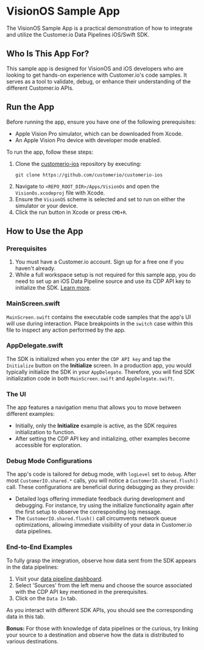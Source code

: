 # VisionOS Sample App

The VisionOS Sample App is a practical demonstration of how to integrate and utilize the Customer.io Data Pipelines iOS/Swift SDK.

## Who Is This App For?

This sample app is designed for VisionOS and iOS developers who are looking to get hands-on experience with Customer.io's code samples. It serves as a tool to validate, debug, or enhance their understanding of the different Customer.io APIs.

## Run the App

Before running the app, ensure you have one of the following prerequisites:
* Apple Vision Pro simulator, which can be downloaded from Xcode.
* An Apple Vision Pro device with developer mode enabled.

To run the app, follow these steps:

1. Clone the [customerio-ios](https://github.com/customerio/customerio-ios) repository by executing:
   ```
   git clone https://github.com/customerio/customerio-ios
   ```
2. Navigate to `<REPO_ROOT_DIR>/Apps/VisionOs` and open the `VisionOs.xcodeproj` file with Xcode.
3. Ensure the `VisionOS` scheme is selected and set to run on either the simulator or your device.
4. Click the run button in Xcode or press `CMD+R`.

## How to Use the App

### Prerequisites
1. You must have a Customer.io account. Sign up for a free one if you haven't already.
2. While a full workspace setup is not required for this sample app, you do need to set up an iOS Data Pipeline source and use its CDP API key to initialize the SDK. [Learn more](https://customer.io/docs/sdk/ios/getting-started/auth/#set-up-a-new-source).

### MainScreen.swift
`MainScreen.swift` contains the executable code samples that the app's UI will use during interaction. Place breakpoints in the `switch` case within this file to inspect any action performed by the app.

### AppDelegate.swift
The SDK is initialized when you enter the `CDP API key` and tap the `Initialize` button on the **Initialize** screen. In a production app, you would typically initialize the SDK in your `AppDelegate`. Therefore, you will find SDK initialization code in both `MainScreen.swift` and `AppDelegate.swift`.

### The UI
The app features a navigation menu that allows you to move between different examples:

* Initially, only the **Initialize** example is active, as the SDK requires initialization to function.
* After setting the CDP API key and initializing, other examples become accessible for exploration.

### Debug Mode Configurations
The app's code is tailored for debug mode, with `logLevel` set to `debug`. After most `CustomerIO.shared.*` calls, you will notice a `CustomerIO.shared.flush()` call. These configurations are beneficial during debugging as they provide:

- Detailed logs offering immediate feedback during development and debugging. For instance, try using the initialize functionality again after the first setup to observe the corresponding log message.
- The `CustomerIO.shared.flush()` call circumvents network queue optimizations, allowing immediate visibility of your data in Customer.io data pipelines.

### End-to-End Examples
To fully grasp the integration, observe how data sent from the SDK appears in the data pipelines:

1. Visit your [data pipeline dashboard](https://fly.customer.io/workspaces/sources).
2. Select 'Sources' from the left menu and choose the source associated with the CDP API key mentioned in the prerequisites.
3. Click on the `Data In` tab.

As you interact with different SDK APIs, you should see the corresponding data in this tab.

**Bonus:**
For those with knowledge of data pipelines or the curious, try linking your source to a destination and observe how the data is distributed to various destinations.